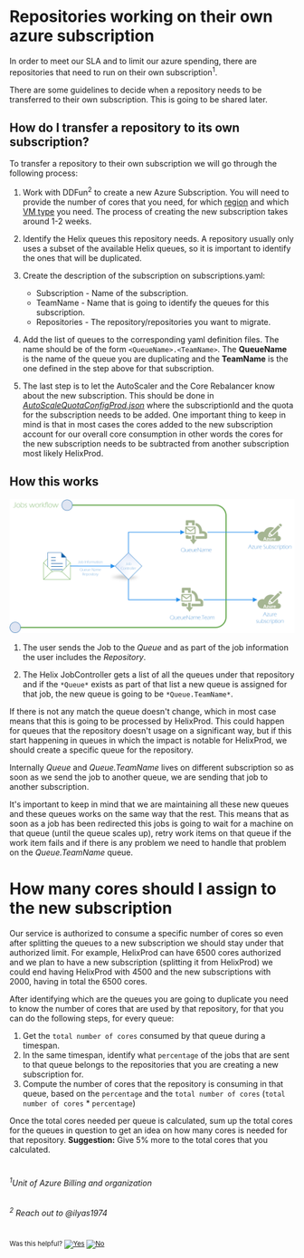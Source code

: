 # Repositories working on their own azure subscription

In order to meet our SLA and to limit our azure spending, there are repositories that need to run on their own subscription<sup>1</sup>. 

There are some guidelines to decide when a repository needs to be transferred to their own subscription. This is going to be shared later. 

## How do I transfer a repository to its own subscription? 

To transfer a repository to their own subscription we will go through the following process:

1. Work with DDFun<sup>2</sup> to create a new Azure Subscription. You will need to provide the number of cores that you need, for which [region](https://docs.microsoft.com/en-us/azure/virtual-machines/regions) and which [VM type](https://docs.microsoft.com/en-us/azure/virtual-machines/sizes) you need. The process of creating the new subscription takes around 1-2 weeks.

2. Identify the Helix queues this repository needs. A repository usually only uses a subset of the available Helix queues, so it is important to identify the ones that will be duplicated.

3. Create the description of the subscription on subscriptions.yaml: 
	- Subscription - Name of the subscription.
	- TeamName - Name that is going to identify the queues for this subscription.
	- Repositories - The repository/repositories you want to migrate.

4. Add the list of queues to the corresponding yaml definition files. The name should be of the form `<QueueName>.<TeamName>`. The **QueueName** is the name of the queue you are duplicating and the **TeamName** is the one defined in the step above for that subscription. 

5.  The last step is to let the AutoScaler and the Core Rebalancer know about the new subscription. This should be done in [*AutoScaleQuotaConfigProd.json*](https://dev.azure.com/dnceng/internal/_git/dotnet-helix-machines?path=%2Fsrc%2FServiceFabric%2FProcessAutoScaleService%2FConfigs%2FAutoScaleQuotaConfigProd.json&version=GBmaster&_a=contents) where the subscriptionId and the quota for the subscription needs to be added. 
One important thing to keep in mind is that in most cases the cores added to the new subscription account for our overall core consumption in other words the cores for the new subscription needs to be subtracted from another subscription most likely HelixProd. 

## How this works 
![](./assets/RedirectJobsWorkflow.png)

1. The user sends the Job to the *Queue* and as part of the job information the user includes the *Repository*. 

2. The Helix JobController gets a list of all the queues under that repository and if the ```*Queue*``` exists as part of that list a new queue is assigned for that job, the new queue is going to be ```*Queue.TeamName*```. 

If there is not any match the queue doesn't change, which in most case means that this is going to be processed by HelixProd. This could happen for queues that the repository doesn't usage on a significant way, but if this start happening in queues in which the impact is notable for HelixProd, we should create a specific queue for the repository. 

Internally *Queue* and *Queue.TeamName* lives on different subscription so as soon as we send the job to another queue, we are sending that job to another subscription. 

It's important to keep in mind that we are maintaining all these new queues and these queues works on the same way that the rest. This means that as soon as a job has been redirected this jobs is going to wait for a machine on that queue (until the queue scales up), retry work items on that queue if the work item fails and if there is any problem we need to handle that problem on the *Queue.TeamName* queue.

# How many cores should I assign to the new subscription

Our service is authorized to consume a specific number of cores so even after splitting the queues to a new subscription we should stay under that authorized limit. For example, HelixProd can have 6500 cores authorized and we plan to have a new subscription (splitting it from HelixProd) we could end having HelixProd with 4500 and the new subscriptions with 2000, having in total the 6500 cores.

After identifying which are the queues you are going to duplicate you need to know the number of cores that are used by that repository, for that you can do the following steps, for every queue:

1. Get the `total number of cores` consumed by that queue during a timespan.
2. In the same timespan, identify what `percentage` of the jobs that are sent to that queue belongs to the repositories that you are creating a new subscription for. 
3. Compute the number of cores that the repository is consuming in that queue, based on the `percentage` and the `total number of cores` (`total number of cores` * `percentage`)

Once the total cores needed per queue is calculated, sum up the total cores for the queues in question to get an idea on how many cores is needed for that repository. **Suggestion:** Give 5% more to the total cores that you calculated. 


#
###### <sup>1</sup>Unit of Azure Billing and organization
###### <sup>2</sup> Reach out to @ilyas1974


<!-- Begin Generated Content: Doc Feedback -->
<sub>Was this helpful? [![Yes](https://helix.dot.net/f/ip/5?p=Documentation%5CProject-Docs%5CRepositoriesInTheirOwnSubscription.md)](https://helix.dot.net/f/p/5?p=Documentation%5CProject-Docs%5CRepositoriesInTheirOwnSubscription.md) [![No](https://helix.dot.net/f/in)](https://helix.dot.net/f/n/5?p=Documentation%5CProject-Docs%5CRepositoriesInTheirOwnSubscription.md)</sub>
<!-- End Generated Content-->
